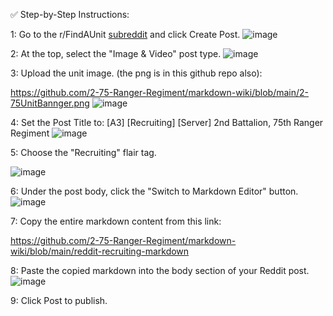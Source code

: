 ✅ Step-by-Step Instructions:

1: Go to the r/FindAUnit [subreddit](https://www.reddit.com/r/FindAUnit/) and click Create Post.
![image](https://github.com/user-attachments/assets/88fe42e5-769b-42f8-b9ab-a58617d41888)


2: At the top, select the "Image & Video" post type.
![image](https://github.com/user-attachments/assets/30ad15a0-f321-43bd-89da-1b9a76508ca5)


3: Upload the unit image. (the png is in this github repo also):

https://github.com/2-75-Ranger-Regiment/markdown-wiki/blob/main/2-75UnitBannger.png
![image](https://github.com/user-attachments/assets/62cc8746-4a92-4e53-ae9d-134be74553df)


4: Set the Post Title to:
[A3] [Recruiting] [Server] 2nd Battalion, 75th Ranger Regiment
![image](https://github.com/user-attachments/assets/94eee8e2-245d-4693-91ce-4d15c946aa2f)


5: Choose the "Recruiting" flair tag.

![image](https://github.com/user-attachments/assets/b83f9027-e317-4c04-89d8-ff1d2ffc3d64)


6: Under the post body, click the "Switch to Markdown Editor" button.
![image](https://github.com/user-attachments/assets/959b4ff9-d612-433d-aa6a-8a0038316588)


7: Copy the entire markdown content from this link:

https://github.com/2-75-Ranger-Regiment/markdown-wiki/blob/main/reddit-recruiting-markdown


8: Paste the copied markdown into the body section of your Reddit post.
![image](https://github.com/user-attachments/assets/22455ff4-3371-410c-a72c-10abf53d52c2)


9: Click Post to publish.
